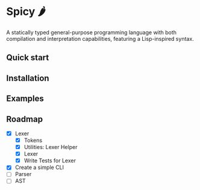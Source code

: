 # Spicy 🌶️

A statically typed general-purpose programming language with both compilation and interpretation capabilities, featuring a Lisp-inspired syntax.

## Quick start


## Installation


## Examples


## Roadmap

* [X] Lexer
    * [X] Tokens
    * [X] Utilities: Lexer Helper
    * [X] Lexer
    * [X] Write Tests for Lexer
* [X] Create a simple CLI 
* [ ] Parser
* [ ] AST
